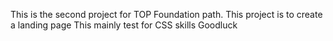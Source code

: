 This is the second project for TOP Foundation path. 
This project is to create a landing page
This mainly test for CSS skills
Goodluck